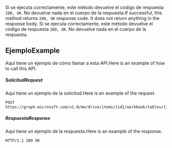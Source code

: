 <span data-ttu-id="948d6-p102">Si se ejecuta correctamente, este método devuelve el código de respuesta `200, OK`. No devuelve nada en el cuerpo de la respuesta.</span><span class="sxs-lookup"><span data-stu-id="948d6-p102">If successful, this method returns `200, OK` response code. It does not return anything in the response body.</span></span>
Si se ejecuta correctamente, este método devuelve el código de respuesta `200, OK`. No devuelve nada en el cuerpo de la respuesta.

## <span data-ttu-id="948d6-117">Ejemplo</span><span class="sxs-lookup"><span data-stu-id="948d6-117">Example</span></span>
<a id="example" class="xliff"></a>
<span data-ttu-id="948d6-118">Aquí tiene un ejemplo de cómo llamar a esta API.</span><span class="sxs-lookup"><span data-stu-id="948d6-118">Here is an example of how to call this API.</span></span>
##### <span data-ttu-id="948d6-119">Solicitud</span><span class="sxs-lookup"><span data-stu-id="948d6-119">Request</span></span>
<a id="request" class="xliff"></a>
<span data-ttu-id="948d6-120">Aquí tiene un ejemplo de la solicitud.</span><span class="sxs-lookup"><span data-stu-id="948d6-120">Here is an example of the request.</span></span>
<!-- {
  "blockType": "request",
  "name": "table_reapplyfilters"
}-->
```http
POST https://graph.microsoft.com/v1.0/me/drive/items/{id}/workbook/tables/{id|name}/reapplyFilters
```

##### <span data-ttu-id="948d6-121">Respuesta</span><span class="sxs-lookup"><span data-stu-id="948d6-121">Response</span></span>
<a id="response" class="xliff"></a>
<span data-ttu-id="948d6-122">Aquí tiene un ejemplo de la respuesta.</span><span class="sxs-lookup"><span data-stu-id="948d6-122">Here is an example of the response.</span></span> 
<!-- {
  "blockType": "response",
  "truncated": true,
  "@odata.type": "microsoft.graph.none"
} -->
```http
HTTP/1.1 200 OK
```

<!-- uuid: 8fcb5dbc-d5aa-4681-8e31-b001d5168d79
2015-10-25 14:57:30 UTC -->
<!-- {
  "type": "#page.annotation",
  "description": "Table: reapplyFilters",
  "keywords": "",
  "section": "documentation",
  "tocPath": ""
}-->